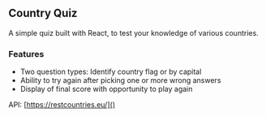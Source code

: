 ## Country Quiz

A simple quiz built with React, to test your knowledge of various countries.

### Features

* Two question types: Identify country flag or by capital
* Ability to try again after picking one or more wrong answers
* Display of final score with opportunity to play again

API: [https://restcountries.eu/]()
